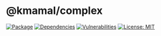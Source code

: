 # @kmamal/complex

[![Package](https://img.shields.io/npm/v/%2540kmamal%252Fcomplex)](https://www.npmjs.com/package/@kmamal/complex)
[![Dependencies](https://img.shields.io/librariesio/release/npm/@kmamal/complex)](https://libraries.io/npm/@kmamal%2Fcomplex)
[![Vulnerabilities](https://img.shields.io/snyk/vulnerabilities/npm/%2540kmamal%252Fcomplex)](https://snyk.io/test/npm/@kmamal/complex)
[![License: MIT](https://img.shields.io/badge/License-MIT-yellow.svg)](https://opensource.org/licenses/MIT)
